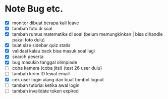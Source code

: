 # Note Bug etc.
- [x] monitor dibuat berapa kali leave
- [x] tambah foto di soal
- [x] tambah rumus matematika di soal (belum memungkinkan | bisa dihandle pakai foto dulu)
- [x] buat size sidebar quiz statis
- [x] validasi kalau back bisa masuk soal lagi
- [x] search peserta
- [x] bug masukin tanggal olimpiade
- [ ] coba kamera (coba jitsi) (test 26 user dulu)
- [ ] tambah kirim ID lewat email
- [x] cek user login ulang dan buat tombol logout
- [ ] tambah tutorial ketika awal login
- [ ] tambah invalidate token expired
